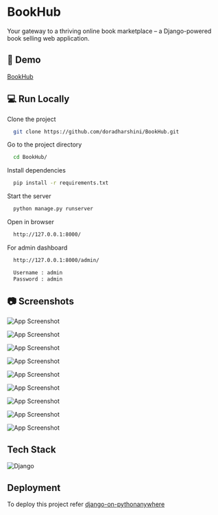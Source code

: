 # BookHub

Your gateway to a thriving online book marketplace – a Django-powered book selling web application.

## 🚀 Demo

[BookHub](https://bookhubb.pythonanywhere.com)

## 💻 Run Locally

Clone the project

```bash
  git clone https://github.com/doradharshini/BookHub.git
```

Go to the project directory

```bash
  cd BookHub/
```

Install dependencies

```bash
  pip install -r requirements.txt
```

Start the server

```bash
  python manage.py runserver
```

Open in browser

```bash
  http://127.0.0.1:8000/
```

For admin dashboard

```bash
  http://127.0.0.1:8000/admin/

  Username : admin
  Password : admin
```


## 📷 Screenshots

![App Screenshot](https://i.postimg.cc/9MJYqNL0/Picture1.png)

![App Screenshot](https://i.postimg.cc/SxCLGKgw/Picture2.png)

![App Screenshot](https://i.postimg.cc/rmn5pRpt/Picture3.png)

![App Screenshot](https://i.postimg.cc/PqHWVkcN/Picture4.png)

![App Screenshot](https://i.postimg.cc/wMMc5crV/Picture5.png)

![App Screenshot](https://i.postimg.cc/T1sjt5MX/Picture6.png)

![App Screenshot](https://i.postimg.cc/3rfZ8Vyb/Picture7.png)

![App Screenshot](https://i.postimg.cc/qMtxzwyB/Picture8.png)

![App Screenshot](https://i.postimg.cc/hPHbxm1L/Picture9.png)


## Tech Stack

![Django](https://img.shields.io/badge/django-%23092E20.svg?style=for-the-badge&logo=django&logoColor=white)


## Deployment

To deploy this project refer 
[django-on-pythonanywhere](https://zappycode.com/tutorials/deploy-django-project-on-pythonanywhere)
